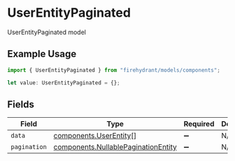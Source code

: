 # UserEntityPaginated

UserEntityPaginated model

## Example Usage

```typescript
import { UserEntityPaginated } from "firehydrant/models/components";

let value: UserEntityPaginated = {};
```

## Fields

| Field                                                                                      | Type                                                                                       | Required                                                                                   | Description                                                                                |
| ------------------------------------------------------------------------------------------ | ------------------------------------------------------------------------------------------ | ------------------------------------------------------------------------------------------ | ------------------------------------------------------------------------------------------ |
| `data`                                                                                     | [components.UserEntity](../../models/components/userentity.md)[]                           | :heavy_minus_sign:                                                                         | N/A                                                                                        |
| `pagination`                                                                               | [components.NullablePaginationEntity](../../models/components/nullablepaginationentity.md) | :heavy_minus_sign:                                                                         | N/A                                                                                        |